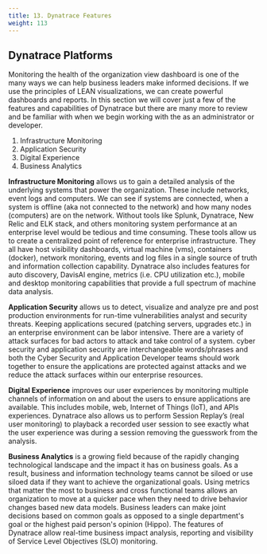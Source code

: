 ```yaml
---
title: 13. Dynatrace Features 
weight: 113
---
```


## Dynatrace Platforms

Monitoring the health of the organization view dashboard is one of the many ways we can help business leaders make informed decisions. If we use the principles of LEAN visualizations, we can create powerful dashboards and reports. In this section we will cover just a few of the features and capabilities of Dynatrace but there are many more to review and be familiar with when we begin working with the as an administrator or developer. 

1. Infrastructure Monitoring 
2. Application Security 
3. Digital Experience 
4. Business Analytics

**Infrastructure Monitoring** allows us to gain a detailed analysis of the underlying systems that power the organization. These include networks, event logs and computers. We can see if systems are connected, when a system is offline (aka not connected to the network) and how many nodes (computers) are on the network.  Without tools like Splunk, Dynatrace, New Relic and ELK stack, and others monitoring system performance at an enterprise level would be tedious and time consuming. These tools allow us to create a centralized point of reference for enterprise infrastructure. They all have host visibility dashboards, virtual machine (vms), containers (docker), network monitoring, events and log files in a single source of truth and information collection capability. Dynatrace also includes features for auto discovery, DavisAI engine, metrics (i.e. CPU utilization etc.), mobile and desktop monitoring capabilities that provide a full spectrum of machine data analysis. 

**Application Security** allows us to detect, visualize and analyze pre and post production environments for run-time vulnerabilities analyst and security threats. Keeping applications secured (patching servers, upgrades etc.) in an enterprise environment can be labor intensive. There are a variety of attack surfaces for bad actors to attack and take control of a system. cyber security and application security are interchangeable words/phrases and both the Cyber Security and Application Developer teams should work together to ensure the applications are protected against attacks and we reduce the attack surfaces within our enterprise resources. 

**Digital Experience** improves our user experiences by monitoring multiple channels of information on and about the users to ensure applications are available. This includes mobile, web, Internet of Things (IoT), and APIs experiences. Dynatrace also allows us to perform Session Replay’s (real user monitoring) to playback a recorded user session to see exactly what the user experience was during a session removing the guesswork from the analysis.

**Business Analytics** is a growing field because of the rapidly changing technological landscape and the impact it has on business goals. As a result, business and information technology teams cannot be siloed or use siloed data if they want to achieve the organizational goals. Using metrics that matter the most to business and cross functional teams allows an organization to move at a quicker pace when they need to drive behavior changes based new data models. Business leaders can make joint decisions based on common goals as opposed to a single department's goal or the highest paid person's opinion (Hippo). The features of Dynatrace allow real-time business impact analysis, reporting and visibility of Service Level Objectives (SLO) monitoring. 